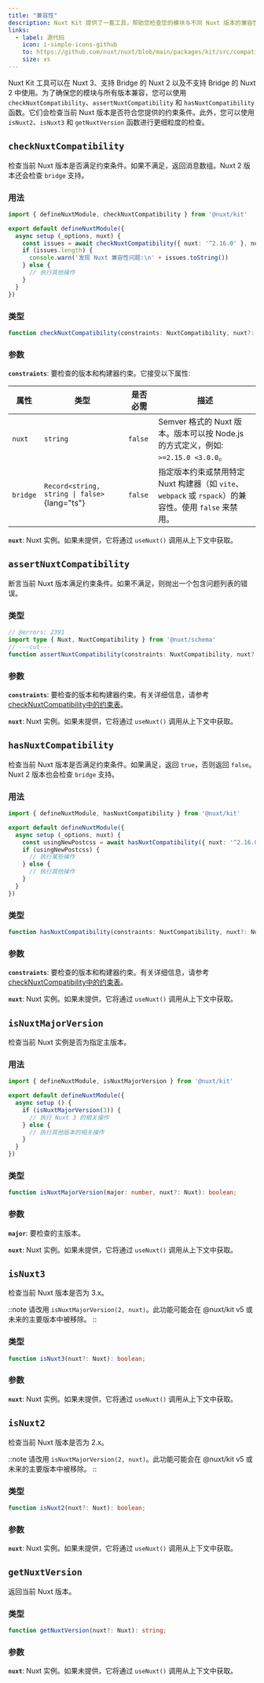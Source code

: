 ```yaml
---
title: "兼容性"
description: Nuxt Kit 提供了一套工具，帮助您检查您的模块与不同 Nuxt 版本的兼容性。
links:
  - label: 源代码
    icon: i-simple-icons-github
    to: https://github.com/nuxt/nuxt/blob/main/packages/kit/src/compatibility.ts
    size: xs
---
```


Nuxt Kit 工具可以在 Nuxt 3、支持 Bridge 的 Nuxt 2 以及不支持 Bridge 的 Nuxt 2 中使用。为了确保您的模块与所有版本兼容，您可以使用 `checkNuxtCompatibility`、`assertNuxtCompatibility` 和 `hasNuxtCompatibility` 函数。它们会检查当前 Nuxt 版本是否符合您提供的约束条件。此外，您可以使用 `isNuxt2`、`isNuxt3` 和 `getNuxtVersion` 函数进行更细粒度的检查。

## `checkNuxtCompatibility`

检查当前 Nuxt 版本是否满足约束条件。如果不满足，返回消息数组。Nuxt 2 版本还会检查 `bridge` 支持。

### 用法

```ts twoslash
import { defineNuxtModule, checkNuxtCompatibility } from '@nuxt/kit'

export default defineNuxtModule({
  async setup (_options, nuxt) {
    const issues = await checkNuxtCompatibility({ nuxt: '^2.16.0' }, nuxt)
    if (issues.length) {
      console.warn('发现 Nuxt 兼容性问题:\n' + issues.toString())
    } else {
      // 执行其他操作
    }
  }
})
```

### 类型

```ts
function checkNuxtCompatibility(constraints: NuxtCompatibility, nuxt?: Nuxt): Promise<NuxtCompatibilityIssues>;
```

### 参数

**`constraints`**: 要检查的版本和构建器约束。它接受以下属性:

| 属性      | 类型                                          | 是否必需 | 描述                                                                                                                                         |
| --------- | --------------------------------------------- | -------- | -------------------------------------------------------------------------------------------------------------------------------------------- |
| `nuxt`    | `string`                                      | `false`  | Semver 格式的 Nuxt 版本。版本可以按 Node.js 的方式定义，例如: `>=2.15.0 <3.0.0`。                                                            |
| `bridge`  | `Record<string, string \| false>`{lang="ts"} | `false`  | 指定版本约束或禁用特定 Nuxt 构建器（如 `vite`、`webpack` 或 `rspack`）的兼容性。使用 `false` 来禁用。                                  |

**`nuxt`**: Nuxt 实例。如果未提供，它将通过 `useNuxt()` 调用从上下文中获取。

## `assertNuxtCompatibility`

断言当前 Nuxt 版本满足约束条件。如果不满足，则抛出一个包含问题列表的错误。

### 类型

```ts twoslash
// @errors: 2391
import type { Nuxt, NuxtCompatibility } from '@nuxt/schema'
// ---cut---
function assertNuxtCompatibility(constraints: NuxtCompatibility, nuxt?: Nuxt): Promise<true>;
```

### 参数

**`constraints`**: 要检查的版本和构建器约束。有关详细信息，请参考 [checkNuxtCompatibility中的约束表](#parameters)。

**`nuxt`**: Nuxt 实例。如果未提供，它将通过 `useNuxt()` 调用从上下文中获取。

## `hasNuxtCompatibility`

检查当前 Nuxt 版本是否满足约束条件。如果满足，返回 `true`，否则返回 `false`。Nuxt 2 版本也会检查 `bridge` 支持。

### 用法

```ts twoslash
import { defineNuxtModule, hasNuxtCompatibility } from '@nuxt/kit'

export default defineNuxtModule({
  async setup (_options, nuxt) {
    const usingNewPostcss = await hasNuxtCompatibility({ nuxt: '^2.16.0' }, nuxt)
    if (usingNewPostcss) {
      // 执行某些操作
    } else {
      // 执行其他操作
    }
  }
})
```

### 类型

```ts
function hasNuxtCompatibility(constraints: NuxtCompatibility, nuxt?: Nuxt): Promise<boolean>;
```

### 参数

**`constraints`**: 要检查的版本和构建器约束。有关详细信息，请参考 [checkNuxtCompatibility中的约束表](#parameters)。

**`nuxt`**: Nuxt 实例。如果未提供，它将通过 `useNuxt()` 调用从上下文中获取。

## `isNuxtMajorVersion`

检查当前 Nuxt 实例是否为指定主版本。

### 用法

```ts twoslash
import { defineNuxtModule, isNuxtMajorVersion } from '@nuxt/kit'

export default defineNuxtModule({
  async setup () {
    if (isNuxtMajorVersion(3)) {
      // 执行 Nuxt 3 的相关操作
    } else {
      // 执行其他版本的相关操作
    }
  }
})
```

### 类型

```ts
function isNuxtMajorVersion(major: number, nuxt?: Nuxt): boolean;
```

### 参数

**`major`**: 要检查的主版本。

**`nuxt`**: Nuxt 实例。如果未提供，它将通过 `useNuxt()` 调用从上下文中获取。

## `isNuxt3`

检查当前 Nuxt 版本是否为 3.x。

::note
请改用 `isNuxtMajorVersion(2, nuxt)`。此功能可能会在 \@nuxt/kit v5 或未来的主要版本中被移除。
::

### 类型

```ts
function isNuxt3(nuxt?: Nuxt): boolean;
```

### 参数

**`nuxt`**: Nuxt 实例。如果未提供，它将通过 `useNuxt()` 调用从上下文中获取。

## `isNuxt2`

检查当前 Nuxt 版本是否为 2.x。

::note
请改用 `isNuxtMajorVersion(2, nuxt)`。此功能可能会在 \@nuxt/kit v5 或未来的主要版本中被移除。
::

### 类型

```ts
function isNuxt2(nuxt?: Nuxt): boolean;
```

### 参数

**`nuxt`**: Nuxt 实例。如果未提供，它将通过 `useNuxt()` 调用从上下文中获取。

## `getNuxtVersion`

返回当前 Nuxt 版本。

### 类型

```ts
function getNuxtVersion(nuxt?: Nuxt): string;
```

### 参数

**`nuxt`**: Nuxt 实例。如果未提供，它将通过 `useNuxt()` 调用从上下文中获取。